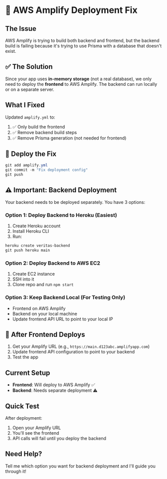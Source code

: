 # 🔧 AWS Amplify Deployment Fix

## The Issue

AWS Amplify is trying to build both backend and frontend, but the backend build is failing because it's trying to use Prisma with a database that doesn't exist.

## ✅ The Solution

Since your app uses **in-memory storage** (not a real database), we only need to deploy the **frontend** to AWS Amplify. The backend can run locally or on a separate server.

## What I Fixed

Updated `amplify.yml` to:
1. ✅ Only build the frontend
2. ✅ Remove backend build steps
3. ✅ Remove Prisma generation (not needed for frontend)

## 🚀 Deploy the Fix

```powershell
git add amplify.yml
git commit -m "Fix deployment config"
git push
```

## ⚠️ Important: Backend Deployment

Your backend needs to be deployed separately. You have 3 options:

### Option 1: Deploy Backend to Heroku (Easiest)

1. Create Heroku account
2. Install Heroku CLI
3. Run:
```powershell
heroku create veritas-backend
git push heroku main
```

### Option 2: Deploy Backend to AWS EC2

1. Create EC2 instance
2. SSH into it
3. Clone repo and run `npm start`

### Option 3: Keep Backend Local (For Testing Only)

- Frontend on AWS Amplify
- Backend on your local machine
- Update frontend API URL to point to your local IP

## 📝 After Frontend Deploys

1. Get your Amplify URL (e.g., `https://main.d123abc.amplifyapp.com`)
2. Update frontend API configuration to point to your backend
3. Test the app

## Current Setup

- **Frontend**: Will deploy to AWS Amplify ✅
- **Backend**: Needs separate deployment ⚠️

## Quick Test

After deployment:
1. Open your Amplify URL
2. You'll see the frontend
3. API calls will fail until you deploy the backend

## Need Help?

Tell me which option you want for backend deployment and I'll guide you through it!
